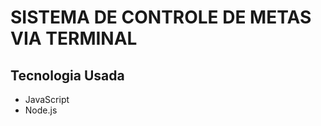 <h1>SISTEMA DE CONTROLE DE METAS VIA TERMINAL</h1>

<h2>Tecnologia Usada </h2>
<uL>
  <li>JavaScript</li>
  <li>Node.js</li>
</uL>
